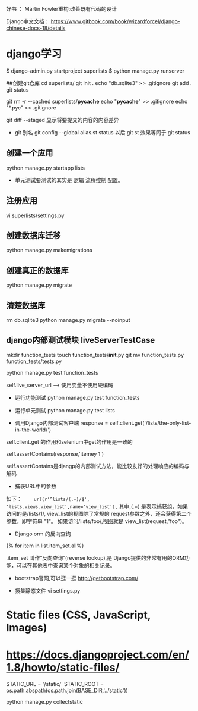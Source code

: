 好书 ：
Martin Fowler重构:改善既有代码的设计

Django中文文档：
https://www.gitbook.com/book/wizardforcel/django-chinese-docs-18/details

# django学习

$ django-admin.py  startproject superlists
$ python manage.py  runserver

##创建git仓库
cd superlists/
git init .
echo "db.sqlite3" >>  .gitignore
git add .
git status

git rm -r --cached superlists/__pycache__
echo "__pycache__" >> .gitignore
echo "*.pyc" >> .gitignore

git diff --staged
显示将要提交的内容的内容差异

+ git 别名
git config --global alias.st status
以后 git st 效果等同于  git status

## 创建一个应用
python manage.py startapp lists

+ 单元测试要测试的其实是 逻辑 流程控制 配置。


## 注册应用
vi superlists/settings.py 

## 创建数据库迁移
python manage.py  makemigrations

## 创建真正的数据库
python manage.py migrate

## 清楚数据库
rm db.sqlite3
python manage.py migrate --noinput


## django内部测试模块  liveServerTestCase
mkdir function_tests
touch function_tests/__init__.py
git mv function_tests.py function_tests/tests.py

python manage.py test function_tests

self.live_server_url   --> 使用变量不使用硬编码


+ 运行功能测试
python manage.py test function_tests

+ 运行单元测试
python manage.py test lists

+ 调用Django内部测试客户端
response = self.client.get('/lists/the-only-list-in-the-world/') 

self.client.get 的作用和selenium中get的作用是一致的

self.assertContains(response,'itemey 1')

self.assertContains是djangp的内部测试方法，能比较友好的处理响应的编码与解码

+ 捕获URL中的参数

如下：
`    url(r'^lists/(.+)/$', 'lists.views.view_list',name='view_list'),`
其中,(.+) 是表示捕获组，如果访问的是/lists/1/, view_list的视图除了常规的 request参数之外，还会获得第二个参数，即字符串 "1"。
如果访问/lists/foo/,视图就是 view_list(request,"foo")。

+ Django orm 的反向查询

{% for item in list.item_set.all%}

.item_set 叫作“反向查询”(reverse lookup),是 Django提供的非常有用的ORM功能，可以在其他表中查询某个对象的相关记录。

+ bootstrap官网,可以逛一逛
http://getbootstrap.com/

+ 搜集静态文件
vi settings.py
# Static files (CSS, JavaScript, Images)
# https://docs.djangoproject.com/en/1.8/howto/static-files/

STATIC_URL = '/static/'
STATIC_ROOT = os.path.abspath(os.path.join(BASE_DIR,'../static'))

python manage.py collectstatic